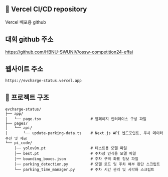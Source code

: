 ## 🔧 Vercel CI/CD repository
Vercel 배포용 github

## 대회 github 주소
https://github.com/HBNU-SWUNIV/ossw-competition24-effai

## 웹사이트 주소
    https://evcharge-status.vercel.app


## 📂 프로젝트 구조
```
evcharge-status/
├── app/
│   └── page.tsx                      # 웹페이지 인터페이스 구성 파일
├── pages/
│   └── api/
│       └── update-parking-data.ts    # Next.js API 엔드포인트, 주차 데이터 수신 및 제공
└── pi_code/
    │── yolov8n.pt                    # 테스트용 모델 파일
    │── best.pt                       # 주차장 인식용 모델 파일
    │── bounding_boxes.json           # 주차 구역 좌표 정보 파일
    │── parking_detection.py          # 모델 로드 및 주차 여부 판단 스크립트
    └── parking_time_manager.py       # 주차 시간 관리 및 시각화 스크립트
```
